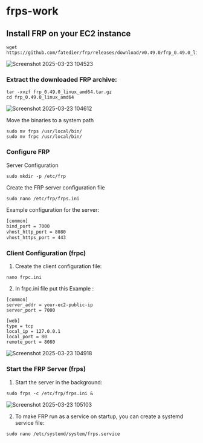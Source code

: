 # frps-work
## Install FRP on your EC2 instance
```
wget https://github.com/fatedier/frp/releases/download/v0.49.0/frp_0.49.0_linux_amd64.tar.gz
```
![Screenshot 2025-03-23 104523](https://github.com/user-attachments/assets/745ef516-b1da-4bc7-be8d-e0de615e7fbe)

### Extract the downloaded FRP archive:
```
tar -xvzf frp_0.49.0_linux_amd64.tar.gz
cd frp_0.49.0_linux_amd64
```
![Screenshot 2025-03-23 104612](https://github.com/user-attachments/assets/9e498bae-1733-48b5-a7bb-813c8db4590c)

Move the binaries to a system path
```
sudo mv frps /usr/local/bin/
sudo mv frpc /usr/local/bin/
```

### Configure FRP
Server Configuration
```
sudo mkdir -p /etc/frp
```
Create the FRP server configuration file
```
sudo nano /etc/frp/frps.ini
```
Example configuration for the server:
``` txt
[common]
bind_port = 7000
vhost_http_port = 8080
vhost_https_port = 443
```

### Client Configuration (frpc)
1. Create the client configuration file:
```
nano frpc.ini
```
2. In frpc.ini file put this Example :
```
[common]
server_addr = your-ec2-public-ip
server_port = 7000

[web]
type = tcp
local_ip = 127.0.0.1
local_port = 80
remote_port = 8080
```
![Screenshot 2025-03-23 104918](https://github.com/user-attachments/assets/75133a40-4cfa-4862-b2ad-a47ee777e941)

###  Start the FRP Server (frps)
1. Start the server in the background:
```
sudo frps -c /etc/frp/frps.ini &
```
![Screenshot 2025-03-23 105103](https://github.com/user-attachments/assets/95b0fe88-e8dd-4907-853c-c5cfad57b092)


2. To make FRP run as a service on startup, you can create a systemd service file:
```
sudo nano /etc/systemd/system/frps.service
```

